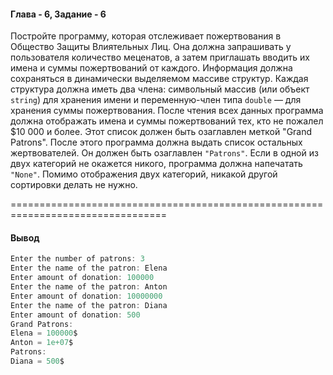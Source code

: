 #### Глава - 6, Задание - 6 ####

Постройте программу, которая отслеживает пожертвования в Общество
Защиты Влиятельных Лиц. Она должна запрашивать у пользователя
количество меценатов, а затем приглашать вводить их имена и суммы пожертвований от
каждого. Информация должна сохраняться в динамически выделяемом массиве
структур. Каждая структура должна иметь два члена: символьный массив (или
объект ```string```) для хранения имени и переменную-член типа ```double``` — для
хранения суммы пожертвования. После чтения всех данных программа должна
отображать имена и суммы пожертвований тех, кто не пожалел $10 000 и
более. Этот список должен быть озаглавлен меткой "Grand Patrons". После этого
программа должна выдать список остальных жертвователей. Он должен быть
озаглавлен ```"Patrons"```. Если в одной из двух категорий не окажется никого,
программа должна напечатать ```"None"```. Помимо отображения двух категорий,
никакой другой сортировки делать не нужно.

=================================================================================
#### Вывод ####
```objectivec
Enter the number of patrons: 3
Enter the name of the patron: Elena
Enter amount of donation: 100000
Enter the name of the patron: Anton
Enter amount of donation: 10000000
Enter the name of the patron: Diana
Enter amount of donation: 500
Grand Patrons:
Elena = 100000$
Anton = 1e+07$
Patrons:
Diana = 500$
```
